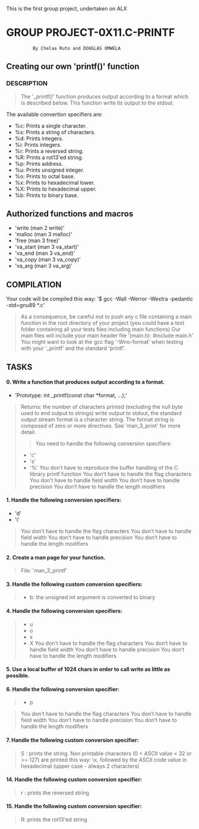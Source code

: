 This is the first group project, undertaken on ALX

#                 GROUP PROJECT-0X11.C-PRINTF
              By Chelaa Ruto and DOUGLAS OMWELA
     
##       Creating our own 'printf()' function

###      DESCRIPTION

> The '_printf()' function produces output according to a format which is described below. 
> This function write its output to the stdout.

The available convertion specifiers are:

* %c: Prints a single character.
* %s: Prints a string of characters.
* %d: Prints integers.
* %i: Prints integers.
* %r: Prints a reversed string.
* %R: Prints a rot13'ed string.
* %p: Prints address.
* %u: Prints unsigned integer.
* %o: Prints to octal base.
* %x: Prints to hexadecimal lower.
* %X: Prints to hexadecimal upper.
* %b: Prints to binary base.

##      Authorized functions and macros
* 'write (man 2 write)'
* 'malloc (man 3 malloc)'
* 'free (man 3 free)'
* 'va_start (man 3 va_start)'
* 'va_end (man 3 va_end)'
* 'va_copy (man 3 va_copy)'
* 'va_arg (man 3 va_arg)'

##      COMPILATION
Your code will be compiled this way:
'$ gcc -Wall -Werror -Wextra -pedantic -std=gnu89 *.c'

> As a consequence, be careful not to push any c file containing a main function in the root directory 
of your project (you could have a test folder containing all your tests files including main functions)
Our main files will include your main header file '(main.h): #include main.h'
You might want to look at the gcc flag '-Wno-format' when testing with your '_printf' and the standard 'printf'.


##     TASKS

####   0. Write a function that produces output according to a format.

* 'Prototype: int _printf(const char *format, ...);'

> Returns: the number of characters printed (excluding the null byte used to end output to strings)
> write output to stdout, the standard output stream format is a character string. 
> The format string is composed of zero or more directives. 
See 'man_3_print' for more detail. 
> > You need to handle the following conversion specifiers:
>   * 'c'
>   * 's'
>   * '%'
> You don’t have to reproduce the buffer handling of the C library printf function
> You don’t have to handle the flag characters
> You don’t have to handle field width
> You don’t have to handle precision
> You don’t have to handle the length modifiers


####   1. Handle the following conversion specifiers:

* 'd'
* 'i'
> You don’t have to handle the flag characters
> You don’t have to handle field width
> You don’t have to handle precision
> You don’t have to handle the length modifiers


####   2. Create a man page for your function.
> File: 'man_3_printf'


#### 3. Handle the following custom conversion specifiers:

> * b: the unsigned int argument is converted to binary

#### 4. Handle the following conversion specifiers:

> * u
> * o
> * x
> * X
> You don’t have to handle the flag characters
> You don’t have to handle field width
> You don’t have to handle precision
> You don’t have to handle the length modifiers

#### 5. Use a local buffer of 1024 chars in order to call write as little as possible.

#### 6. Handle the following conversion specifier: 
> * p

> You don’t have to handle the flag characters
> You don’t have to handle field width
> You don’t have to handle precision
> You don’t have to handle the length modifiers

#### 7. Handle the following custom conversion specifier:

> S : prints the string.
> Non printable characters (0 < ASCII value < 32 or >= 127) are printed this way: \x, 
> followed by the ASCII code value in hexadecimal (upper case - always 2 characters)

#### 14. Handle the following custom conversion specifier:

> r : prints the reversed string

#### 15. Handle the following custom conversion specifier:

> R: prints the rot13'ed string
